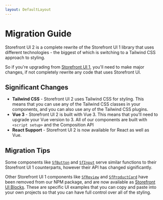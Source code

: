```yaml
---
layout: DefaultLayout
---
```


# Migration Guide

Storefront UI 2 is a complete rewrite of the Storefront UI 1 library that uses different technologies - the biggest of which is switching to a Tailwind CSS approach to styling.

So if you're upgrading from [Storefront UI 1](https://docs.storefrontui.io/v1), you'll need to make major changes, if not completely rewrite any code that uses Storefront UI.

## Significant Changes

- **Tailwind CSS** - Storefront UI 2 uses Tailwind CSS for styling. This means that you can use any of the Tailwind CSS classes in your components, and you can also use any of the Tailwind CSS plugins.
- **Vue 3** - Storefront UI 2 is built with Vue 3. This means that you'll need to upgrade your Vue version to 3. All of our components are built with `<script setup>` and the Composition API 
- **React Support** - Storefront UI 2 is now available for React as well as Vue. 

## Migration Tips

Some components like [`SfButton`](components/button) and [`SfInput`](components/input) serve similar functions to their Storefront UI 1 counterparts, however their API has changed significantly.

Other Storefront UI 1 components like [`SfReview`](blocks/Review) and [`SfProductCard`](blocks/ProductCard) have been removed from our NPM package, and are now available as [Storefront UI Blocks](../react/blocks.html). These are specific UI examples that you can copy and paste into your own projects so that you can have full control over all of the styling.
